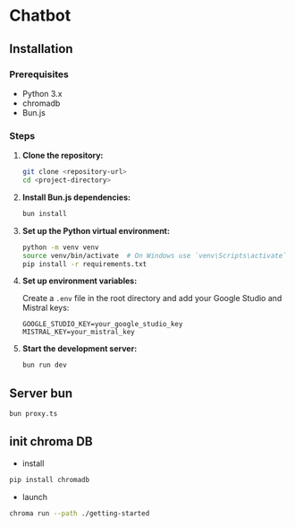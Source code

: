 # Chatbot

## Installation

### Prerequisites

- Python 3.x
- chromadb
- Bun.js

### Steps

1. **Clone the repository:**

   ```bash
   git clone <repository-url>
   cd <project-directory>
   ```

2. **Install Bun.js dependencies:**

   ```bash
   bun install
   ```

3. **Set up the Python virtual environment:**

   ```bash
   python -m venv venv
   source venv/bin/activate  # On Windows use `venv\Scripts\activate`
   pip install -r requirements.txt
   ```

4. **Set up environment variables:**

   Create a `.env` file in the root directory and add your Google Studio and Mistral keys:

   ```env
   GOOGLE_STUDIO_KEY=your_google_studio_key
   MISTRAL_KEY=your_mistral_key
   ```

5. **Start the development server:**

   ```bash
   bun run dev
   ```

## Server bun

```bash
bun proxy.ts
```

## init chroma DB

- install

```sh
pip install chromadb
```

- launch

```sh
chroma run --path ./getting-started
```
